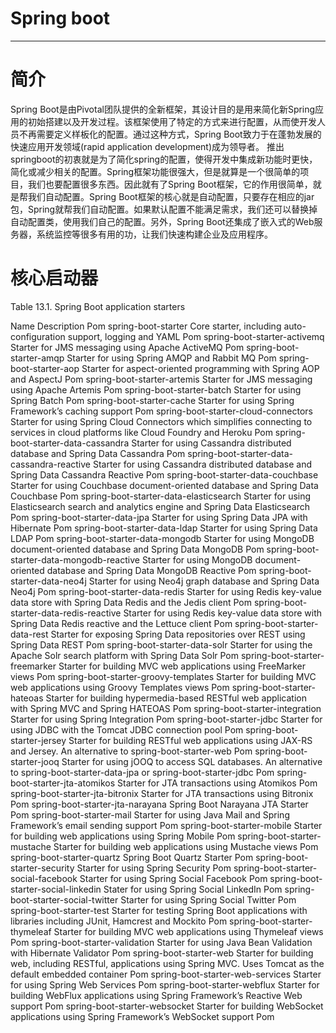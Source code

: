 #   Spring boot 

------
#  简介
Spring Boot是由Pivotal团队提供的全新框架，其设计目的是用来简化新Spring应用的初始搭建以及开发过程。该框架使用了特定的方式来进行配置，从而使开发人员不再需要定义样板化的配置。通过这种方式，Spring Boot致力于在蓬勃发展的快速应用开发领域(rapid application development)成为领导者。
推出springboot的初衷就是为了简化spring的配置，使得开发中集成新功能时更快，简化或减少相关的配置。Spring框架功能很强大，但是就算是一个很简单的项目，我们也要配置很多东西。因此就有了Spring Boot框架，它的作用很简单，就是帮我们自动配置。Spring Boot框架的核心就是自动配置，只要存在相应的jar包，Spring就帮我们自动配置。如果默认配置不能满足需求，我们还可以替换掉自动配置类，使用我们自己的配置。另外，Spring Boot还集成了嵌入式的Web服务器，系统监控等很多有用的功，让我们快速构建企业及应用程序。
#  核心启动器
Table 13.1. Spring Boot application starters

Name	Description	Pom
spring-boot-starter
Core starter, including auto-configuration support, logging and YAML
Pom
spring-boot-starter-activemq
Starter for JMS messaging using Apache ActiveMQ
Pom
spring-boot-starter-amqp
Starter for using Spring AMQP and Rabbit MQ
Pom
spring-boot-starter-aop
Starter for aspect-oriented programming with Spring AOP and AspectJ
Pom
spring-boot-starter-artemis
Starter for JMS messaging using Apache Artemis
Pom
spring-boot-starter-batch
Starter for using Spring Batch
Pom
spring-boot-starter-cache
Starter for using Spring Framework’s caching support
Pom
spring-boot-starter-cloud-connectors
Starter for using Spring Cloud Connectors which simplifies connecting to services in cloud platforms like Cloud Foundry and Heroku
Pom
spring-boot-starter-data-cassandra
Starter for using Cassandra distributed database and Spring Data Cassandra
Pom
spring-boot-starter-data-cassandra-reactive
Starter for using Cassandra distributed database and Spring Data Cassandra Reactive
Pom
spring-boot-starter-data-couchbase
Starter for using Couchbase document-oriented database and Spring Data Couchbase
Pom
spring-boot-starter-data-elasticsearch
Starter for using Elasticsearch search and analytics engine and Spring Data Elasticsearch
Pom
spring-boot-starter-data-jpa
Starter for using Spring Data JPA with Hibernate
Pom
spring-boot-starter-data-ldap
Starter for using Spring Data LDAP
Pom
spring-boot-starter-data-mongodb
Starter for using MongoDB document-oriented database and Spring Data MongoDB
Pom
spring-boot-starter-data-mongodb-reactive
Starter for using MongoDB document-oriented database and Spring Data MongoDB Reactive
Pom
spring-boot-starter-data-neo4j
Starter for using Neo4j graph database and Spring Data Neo4j
Pom
spring-boot-starter-data-redis
Starter for using Redis key-value data store with Spring Data Redis and the Jedis client
Pom
spring-boot-starter-data-redis-reactive
Starter for using Redis key-value data store with Spring Data Redis reactive and the Lettuce client
Pom
spring-boot-starter-data-rest
Starter for exposing Spring Data repositories over REST using Spring Data REST
Pom
spring-boot-starter-data-solr
Starter for using the Apache Solr search platform with Spring Data Solr
Pom
spring-boot-starter-freemarker
Starter for building MVC web applications using FreeMarker views
Pom
spring-boot-starter-groovy-templates
Starter for building MVC web applications using Groovy Templates views
Pom
spring-boot-starter-hateoas
Starter for building hypermedia-based RESTful web application with Spring MVC and Spring HATEOAS
Pom
spring-boot-starter-integration
Starter for using Spring Integration
Pom
spring-boot-starter-jdbc
Starter for using JDBC with the Tomcat JDBC connection pool
Pom
spring-boot-starter-jersey
Starter for building RESTful web applications using JAX-RS and Jersey. An alternative to spring-boot-starter-web
Pom
spring-boot-starter-jooq
Starter for using jOOQ to access SQL databases. An alternative to spring-boot-starter-data-jpa or spring-boot-starter-jdbc
Pom
spring-boot-starter-jta-atomikos
Starter for JTA transactions using Atomikos
Pom
spring-boot-starter-jta-bitronix
Starter for JTA transactions using Bitronix
Pom
spring-boot-starter-jta-narayana
Spring Boot Narayana JTA Starter
Pom
spring-boot-starter-mail
Starter for using Java Mail and Spring Framework’s email sending support
Pom
spring-boot-starter-mobile
Starter for building web applications using Spring Mobile
Pom
spring-boot-starter-mustache
Starter for building web applications using Mustache views
Pom
spring-boot-starter-quartz
Spring Boot Quartz Starter
Pom
spring-boot-starter-security
Starter for using Spring Security
Pom
spring-boot-starter-social-facebook
Starter for using Spring Social Facebook
Pom
spring-boot-starter-social-linkedin
Stater for using Spring Social LinkedIn
Pom
spring-boot-starter-social-twitter
Starter for using Spring Social Twitter
Pom
spring-boot-starter-test
Starter for testing Spring Boot applications with libraries including JUnit, Hamcrest and Mockito
Pom
spring-boot-starter-thymeleaf
Starter for building MVC web applications using Thymeleaf views
Pom
spring-boot-starter-validation
Starter for using Java Bean Validation with Hibernate Validator
Pom
spring-boot-starter-web
Starter for building web, including RESTful, applications using Spring MVC. Uses Tomcat as the default embedded container
Pom
spring-boot-starter-web-services
Starter for using Spring Web Services
Pom
spring-boot-starter-webflux
Starter for building WebFlux applications using Spring Framework’s Reactive Web support
Pom
spring-boot-starter-websocket
Starter for building WebSocket applications using Spring Framework’s WebSocket support
Pom
